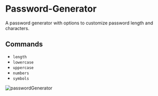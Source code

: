 # Password-Generator
A password generator with options to customize password length and characters. 

## Commands
- `length`
- `lowercase`
- `uppercase`
- `numbers`
- `symbols`

  
![passwordGenerator](https://github.com/walson6/Password-Generator/assets/107653516/40c074b3-ef03-4581-b3ec-56fdcf106b3d)

